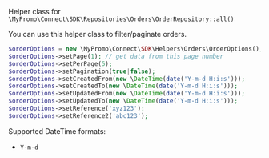 Helper class for `\MyPromo\Connect\SDK\Repositories\Orders\OrderRepository::all()`

You can use this helper class to filter/paginate orders.

```php
$orderOptions = new \MyPromo\Connect\SDK\Helpers\Orders\OrderOptions();
$orderOptions->setPage(1); // get data from this page number
$orderOptions->setPerPage(5);
$orderOptions->setPagination(true|false);
$orderOptions->setCreatedFrom(new \DateTime(date('Y-m-d H:i:s')));
$orderOptions->setCreatedTo(new \DateTime(date('Y-m-d H:i:s')));
$orderOptions->setUpdatedFrom(new \DateTime(date('Y-m-d H:i:s')));
$orderOptions->setUpdatedTo(new \DateTime(date('Y-m-d H:i:s')));
$orderOptions->setReference('xyz123');
$orderOptions->setReference2('abc123');
```  

Supported DateTime formats:

- `Y-m-d`
